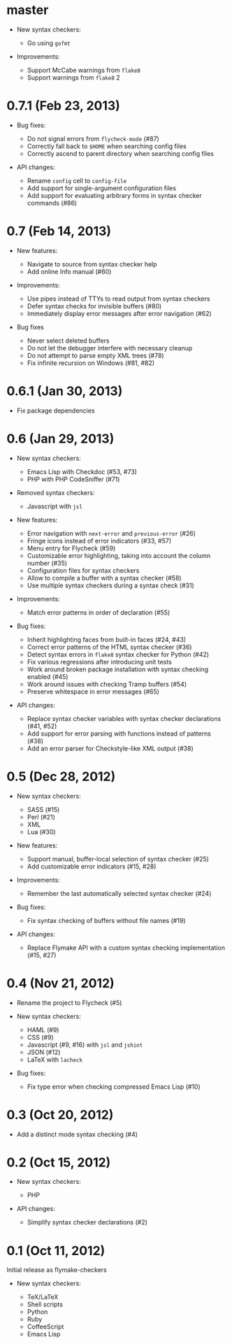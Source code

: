 master
======

- New syntax checkers:

  - Go using `gofmt`

- Improvements:

  - Support McCabe warnings from `flake8`
  - Support warnings from `flake8` 2


0.7.1 (Feb 23, 2013)
====================

- Bug fixes:

  - Do not signal errors from `flycheck-mode` (#87)
  - Correctly fall back to `$HOME` when searching config files
  - Correctly ascend to parent directory when searching config files

- API changes:

  - Rename `config` cell to `config-file`
  - Add support for single-argument configuration files
  - Add support for evaluating arbitrary forms in syntax checker commands (#86)


0.7 (Feb 14, 2013)
==================

- New features:

  - Navigate to source from syntax checker help
  - Add online Info manual (#60)

- Improvements:

  - Use pipes instead of TTYs to read output from syntax checkers
  - Defer syntax checks for invisible buffers (#80)
  - Immediately display error messages after error navigation (#62)

- Bug fixes

  - Never select deleted buffers
  - Do not let the debugger interfere with necessary cleanup
  - Do not attempt to parse empty XML trees (#78)
  - Fix infinite recursion on Windows (#81, #82)


0.6.1 (Jan 30, 2013)
====================

- Fix package dependencies


0.6 (Jan 29, 2013)
==================

- New syntax checkers:

  - Emacs Lisp with Checkdoc (#53, #73)
  - PHP with PHP CodeSniffer (#71)

- Removed syntax checkers:

  - Javascript with `jsl`

- New features:

  - Error navigation with `next-error` and `previous-error` (#26)
  - Fringe icons instead of error indicators (#33, #57)
  - Menu entry for Flycheck (#59)
  - Customizable error highlighting, taking into account the column number (#35)
  - Configuration files for syntax checkers
  - Allow to compile a buffer with a syntax checker (#58)
  - Use multiple syntax checkers during a syntax check (#31)

- Improvements:

  - Match error patterns in order of declaration (#55)

- Bug fixes:

  - Inherit highlighting faces from built-in faces (#24, #43)
  - Correct error patterns of the HTML syntax checker (#36)
  - Detect syntax errors in `flake8` syntax checker for Python (#42)
  - Fix various regressions after introducing unit tests
  - Work around broken package installation with syntax checking enabled (#45)
  - Work around issues with checking Tramp buffers (#54)
  - Preserve whitespace in error messages (#65)

- API changes:

  - Replace syntax checker variables with syntax checker declarations (#41, #52)
  - Add support for error parsing with functions instead of patterns (#38)
  - Add an error parser for Checkstyle-like XML output (#38)


0.5 (Dec 28, 2012)
==================

- New syntax checkers:

  - SASS (#15)
  - Perl (#21)
  - XML
  - Lua (#30)

- New features:

  - Support manual, buffer-local selection of syntax checker (#25)
  - Add customizable error indicators (#15, #28)

- Improvements:

  - Remember the last automatically selected syntax checker (#24)

- Bug fixes:

  - Fix syntax checking of buffers without file names (#19)

- API changes:

  - Replace Flymake API with a custom syntax checking implementation (#15, #27)


0.4 (Nov 21, 2012)
==================

- Rename the project to Flycheck (#5)
- New syntax checkers:

  - HAML (#9)
  - CSS (#9)
  - Javascript (#9, #16) with `jsl` and `jshint`
  - JSON (#12)
  - LaTeX with `lacheck`

- Bug fixes:

  - Fix type error when checking compressed Emacs Lisp (#10)


0.3 (Oct 20, 2012)
==================

- Add a distinct mode syntax checking (#4)


0.2 (Oct 15, 2012)
==================

- New syntax checkers:

  - PHP

- API changes:

  - Simplify syntax checker declarations (#2)


0.1 (Oct 11, 2012)
==================

Initial release as flymake-checkers

- New syntax checkers:

  - TeX/LaTeX
  - Shell scripts
  - Python
  - Ruby
  - CoffeeScript
  - Emacs Lisp
